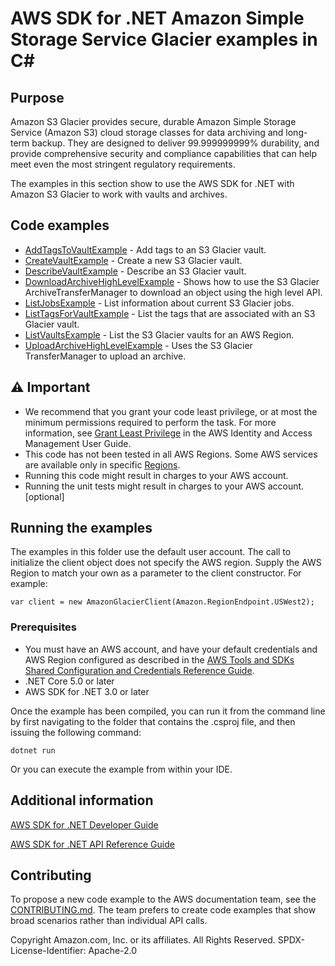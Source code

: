 # AWS SDK for .NET Amazon Simple Storage Service Glacier examples in C#

## Purpose

Amazon S3 Glacier provides secure, durable Amazon Simple Storage Service
(Amazon S3) cloud storage classes for data archiving and long-term backup. They
are designed to deliver 99.999999999% durability, and provide comprehensive
security and compliance capabilities that can help meet even the most stringent
regulatory requirements.

The examples in this section show to use the AWS SDK for .NET with Amazon
S3 Glacier to work with vaults and archives.

## Code examples

- [AddTagsToVaultExample](AddTagsToVaultExample/) - Add tags to an S3 Glacier vault.
- [CreateVaultExample](CreateVaultExample/) - Create a new S3 Glacier vault.
- [DescribeVaultExample](DescribeVaultExample/) - Describe an S3 Glacier vault.
- [DownloadArchiveHighLevelExample](DownloadArchiveHighLevelExample/) - Shows how to use the S3 Glacier ArchiveTransferManager to download an object using the high level API.
- [ListJobsExample](ListJobsExample/) - List information about current S3 Glacier jobs.
- [ListTagsForVaultExample](ListTagsForVaultExample/) - List the tags that are associated with an S3 Glacier vault.
- [ListVaultsExample](ListVaultsExample/) - List the S3 Glacier vaults for an AWS Region.
- [UploadArchiveHighLevelExample](UploadArchiveHighLevelExample/) - Uses the S3 Glacier TransferManager to upload an archive.

## ⚠ Important
- We recommend that you grant your code least privilege, or at most the minimum
  permissions required to perform the task. For more information, see
  [Grant Least Privilege](https://docs.aws.amazon.com/IAM/latest/UserGuide/best-practices.html#grant-least-privilege)
  in the AWS Identity and Access Management User Guide. 
- This code has not been tested in all AWS Regions. Some AWS services are
  available only in specific [Regions](https://aws.amazon.com/about-aws/global-infrastructure/regional-product-services/).
- Running this code might result in charges to your AWS account. 
- Running the unit tests might result in charges to your AWS account. [optional]

## Running the examples

The examples in this folder use the default user account. The call to
initialize the client object does not specify the AWS region. Supply
the AWS Region to match your own as a parameter to the client constructor. For
example:

```
var client = new AmazonGlacierClient(Amazon.RegionEndpoint.USWest2);
```

### Prerequisites

- You must have an AWS account, and have your default credentials and AWS Region
  configured as described in the [AWS Tools and SDKs Shared Configuration and
  Credentials Reference Guide](https://docs.aws.amazon.com/credref/latest/refdocs/creds-config-files.html).
- .NET Core 5.0 or later
- AWS SDK for .NET 3.0 or later

Once the example has been compiled, you can run it from the command line by
first navigating to the folder that contains the .csproj file, and then
issuing the following command:

```
dotnet run
```

Or you can execute the example from within your IDE.

## Additional information
[AWS SDK for .NET Developer Guide](https://docs.aws.amazon.com/sdk-for-net/v3/developer-guide/welcome.html)

[AWS SDK for .NET API Reference Guide](https://docs.aws.amazon.com/sdkfornet/v3/apidocs/index.html)

## Contributing

To propose a new code example to the AWS documentation team, see the
[CONTRIBUTING.md](https://github.com/awsdocs/aws-doc-sdk-examples/blob/main/CONTRIBUTING.md).
The team prefers to create code examples that show broad scenarios rather than
individual API calls. 

Copyright Amazon.com, Inc. or its affiliates. All Rights Reserved. SPDX-License-Identifier: Apache-2.0


